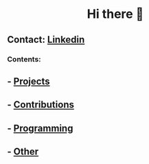 <h1 align="center">Hi there 👋</h1>

## Contact: [Linkedin](https://www.linkedin.com/in/giuseppe-ferrara-link/)

### Contents:
## - [Projects](#projects)
## - [Contributions](#contributions)
## - [Programming](#programming)
## - [Other](#other)
  




